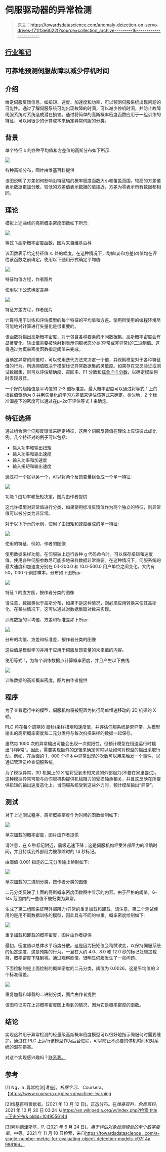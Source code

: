 # 伺服驱动器的异常检测

> 原文：<https://towardsdatascience.com/anomaly-detection-on-servo-drives-f711f3e6022f?source=collection_archive---------16----------------------->

## [行业笔记](https://towardsdatascience.com/tagged/notes-from-industry)

## 可靠地预测伺服故障以减少停机时间

## 介绍

给定伺服反馈信息，如扭矩、速度、加速度和功率，可以预测伺服系统出现问题的可能性。通过了解伺服系统可能出现故障的时间，可以减少停机时间，并防止故障伺服系统对系统造成潜在损害。通过将简单的高斯概率密度函数应用于一组训练的特征，可以用很少的计算成本来确定异常伺服的分类。

## 背景

单个特征 *x* 的各种平均值和方差值的高斯分布如下所示:

![](img/b3286cb1db34f1f81bfd6731ef8c9fdc.png)

各种高斯分布，图片由维基百科提供

该图说明了方差如何影响沿特征轴的概率密度函数大小和覆盖范围。较高的方差值表示数据更加分散，较低的方差值表示数据的值接近，方差为零表示所有数据都相同。

## 理论

模拟上述曲线的高斯概率密度函数如下所示:

![](img/660ed5373dbb9067c43ccc283dc328c7.png)

等式 1:高斯概率密度函数，图片来自维基百科

该函数表示给定特征值 *x.* 处的幅度。在这种情况下，均值(μ)和方差(σ)值均在评估该函数之前确定。使用以下通用形式确定平均值:

![](img/3082031dbb9a7c1a012988660fa1f57e.png)

特征均值方程，作者图片

使用以下公式确定差异:

![](img/6085c767e5a07e3f156eba29f50496e0.png)

特征方差方程，作者图片

计算将用于训练和评估模型的每个特征的平均值和方差。使用所使用的编程环境尽可能地对计算进行矢量化是很重要的。

该函数将输出高斯概率密度，对于包含各种要素的不同数据集，高斯概率密度会有显著变化。输出值需要被映射到表示伺服状态分类(异常或非异常)的二进制值。这将通过为概率密度函数指定阈值来完成。

当确定异常的阈值时，可以使用迭代方法来决定一个值，并观察模型对于各种特征值的行为。所选阈值取决于模型标记异常数据集的灵敏度。如果存在交叉验证或测试数据集，则可以评估精确度、召回率、F1 分数和[综合 F-1 分数](/a-single-number-metric-for-evaluating-object-detection-models-c97f4a98616d)，以确定模型何时表现最佳。

一个好的起始值是平均值的 2-3 倍标准差。最大概率密度可以通过将等式 1 上的指数值驱动为 0 并用矢量化的学习方差值来评估该等式来确定。类似地，2 个标准偏差下的密度可以通过在μ+2σ下评估等式 1 来确定。

## 特征选择

通过组合两个伺服反馈值来确定特征，这两个伺服反馈值在理论上应该彼此成比例。几个特征对的例子可以包括:

*   输入功率和输出扭矩
*   输入功率和输出速度
*   输入功率和加速度
*   输入扭矩和输出速度

通过将一个除以另一个，可以将两个反馈变量组合成一个单一特征:

![](img/c04bdf2cebb77550914a92f6cd724ae3.png)

功能 1 由功率和扭矩决定，图片由作者提供

这允许模型对异常值进行分类，如果使用标准反馈值作为两个独立的特征，则异常值可以被分类为非异常。

对于以下所示的示例，使用了由扭矩和速度组成的单一特征:

![](img/42d4ef6dcbf3e907fddacd09f84fd837.png)

使用的特征，例如，作者的图像

使用数据采样功能，在伺服轴上运行各种 g 代码命令时，可以保存扭矩和速度值。使用各种伺服参数尽可能多地采样数据非常重要。在这种情况下，伺服系统的最大速度和加速度分别在 0.1-200.0 和 10.0-500.0 用户单位之间变化。大约有 50，000 个训练样本，分布如下图所示:

![](img/cadce3d1193daf6ce592d29719e9b64c.png)

特征 1 的直方图，按作者分类的图像

请注意，数据类似于高斯分布，如果不是这种情况，则必须应用转换来使其高斯化。在某些情况下，这可以通过对数据集取对数来实现。

训练数据的平均值、方差和标准差如下所示:

![](img/90fcd97076ff09fc17bc2405b0754f43.png)

分布的均值、方差和标准差，按作者分类的图像

这些值是模型学习并用于应用于伺服反馈变量的未来值的内容。

使用等式 1，为每个训练数据点计算概率密度，并且产生以下曲线:

![](img/1aa1901d8360c39cc24f6d4ccd0de54b.png)

训练数据的高斯概率密度，图片由作者提供

## 程序

为了查看运行中的模型，伺服机构将被配置为执行简单恒速移动的 3D 机架的 X 轴。

PLC 将在每个周期(8 毫秒)采样扭矩和速度值，并评估伺服系统是否异常。从模型输出的高斯概率密度和二元分类将与每次扫描采样的数据一起保存。

虽然每 1000 次的异常输出可能会出现一次假阳性，但预计模型在恒速运行时输出“非异常”。因此，需要实现额外的逻辑来确定何时以及如何对模型的输出采取行动。例如，在后面的 1，000 个样本中异常出现的次数可以用来触发一个事件，以通知管理员检查伺服系统。

为了模拟异常，3D 机架上的 X 轴将受到未知来源的外部阻力(不要在家里尝试)。这种模拟异常可能与向伺服机构提供机械阻力的受损轴承相关，并且这反映在所提供扭矩的输出速度恶化上。当伺服系统受到这些外力时，预计模型输出“异常”。

## 测试

对于上述测试程序，高斯概率密度作为时间的函数绘制如下:

![](img/79aebcf4259772c761406ac8a7f8f504.png)

单次加载的概率密度，图片由作者提供

请注意，在 6 秒标记附近，震级迅速下降；这是伺服机构经受外部阻力的准确时间，并且持续到外部阻力被移除时的 14 秒标记。

由阈值 0.001 指定的二元分类输出绘制如下:

![](img/e545e1457e7bd40196ef3474897a0795.png)

单次加载的二进制分类，按作者分类的图像

二元分类反映了上面的高斯概率密度函数图中显示的内容。由于严格的阈值，6–14s 范围内的一些值不被归类为异常。

生成了第二组图来证明外部阻力/异常的重复加载和卸载。请注意，第二个测试使用的是用不同数据训练的模型，因此具有不同的权重。概率密度绘制如下:

![](img/e744d5c24ff9e7b5a54423d10e11f049.png)

重复加载和卸载的概率密度，图片由作者提供

最初，密度值以总体水平趋势分散。这是因为扭矩值会稍微改变，以保持伺服系统的恒定速度，这是预期的行为。一旦在大约 4.0、8.0 和 12.0 秒的标记处施加载荷，概率密度下降到零。通过观察剧情，很明显伺服发生了一些问题。

下面绘制的是上面绘制的概率密度的二元分类，阈值为 0.0026，这是平均值的 3 个标准偏差。

![](img/f71370bdfa88fd0277de20b9f664eb11.png)

重复加载和卸载的二进制分类，图片由作者提供

该图将证实在上述概率密度图上看到的情况，因为它是概率密度的函数。

## 结论

实现这种用于异常检测的轻量级高斯概率密度模型可以很好地指示伺服何时需要维护。通过在 PLC 上运行该模型作为后台进程，可以防止不必要的停机时间和对系统的潜在损害。

对这个实现感兴趣吗？[联系我。](https://www.linkedin.com/in/peter-lebiedzinski-4012a8123/)

## 参考

[1] Ng，a .异常检测[讲座]。*机器学习。* Coursera。【https://www.coursera.org/learn/machine-learning 

[2]维基百科贡献者。(2021 年 10 月 12 日)。正态分布。在*维基百科，免费百科*。2021 年 10 月 20 日 03:24 从[https://en.wikipedia.org/w/index.php?检索 title =正态分布& oldid=1049556144](https://en.wikipedia.org/w/index.php?title=Normal_distribution&oldid=1049556144)

[3]列别德津斯基，P. (2021 年 6 月 24 日)。*用于评估对象检测模型的单个数字度量*。中等。2021 年 11 月 10 日检索，来自[https://towardsdatascience . com/a-single-number-metric-for-evaluating-object-detection-models-c97f 4a 98616d。](/a-single-number-metric-for-evaluating-object-detection-models-c97f4a98616d.)